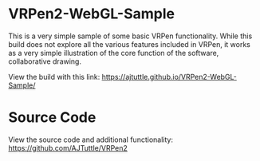 # VRPen2-WebGL-Sample

This is a very simple sample of some basic VRPen functionality. While this build does not explore all the various features included in VRPen, it works as a very simple illustration of the core function of the software, collaborative drawing.

View the build with this link: https://ajtuttle.github.io/VRPen2-WebGL-Sample/

# Source Code

View the source code and additional functionality: https://github.com/AJTuttle/VRPen2
